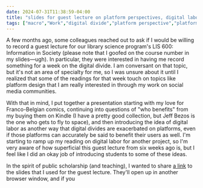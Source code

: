 ```yaml
---
date: 2024-07-31T11:38:59-04:00
title: "slides for guest lecture on platform perspectives, digital labor, and the digital divide"
tags: ["macro","Work","digital divide","platform perspective","platforms","digital labor","Elon Musk","Jeff Bezos","Amazon","Kindle","comics","BD","LIS 600"]
---
```

A few months ago, some colleagues reached out to ask if I would be willing to record a guest lecture for our library science program's LIS 600: Information in Society (please note that I goofed on the course number in my slides—ugh). In particular, they were interested in having me record something for a week on the digital divide. I am conversant on that topic, but it's not an area of specialty for me, so I was unsure about it until I realized that some of the readings for that week touch on topics like platform design that I am really interested in through my work on social media communities.

With that in mind, I put together a presentation starting with my love for Franco-Belgian comics, continuing into questions of "who benefits" from my buying them on Kindle (I have a pretty good collection, but Jeff Bezos is the one who gets to fly to space), and then introducing the idea of digital labor as another way that digital divides are exacerbated on platforms, even if those platforms can accurately be said to benefit their users as well. I'm starting to ramp up my reading on digital labor for another project, so I'm very aware of how superficial this guest lecture from six weeks ago is, but I feel like I did an okay job of introducing students to some of these ideas.

In the spirit of public scholarship (and teaching), I wanted to share [a link]() to the slides that I used for the guest lecture. They'll open up in another browser window, and if you 